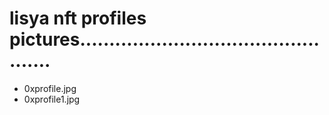 # lisya nft profiles pictures................................................
- 0xprofile.jpg
- 0xprofile1.jpg
